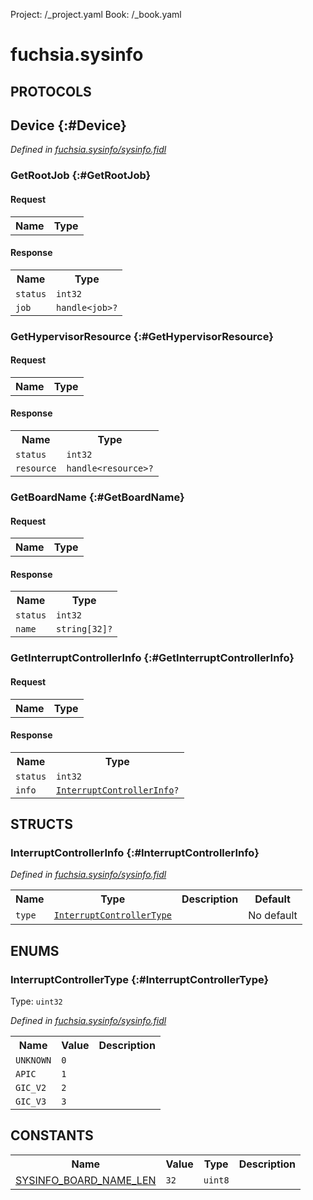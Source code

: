 Project: /_project.yaml
Book: /_book.yaml

# fuchsia.sysinfo


## **PROTOCOLS**

## Device {:#Device}
*Defined in [fuchsia.sysinfo/sysinfo.fidl](https://fuchsia.googlesource.com/fuchsia/+/master/zircon/system/fidl/fuchsia-sysinfo/sysinfo.fidl#23)*


### GetRootJob {:#GetRootJob}


#### Request
<table>
    <tr><th>Name</th><th>Type</th></tr>
    </table>


#### Response
<table>
    <tr><th>Name</th><th>Type</th></tr>
    <tr>
            <td><code>status</code></td>
            <td>
                <code>int32</code>
            </td>
        </tr><tr>
            <td><code>job</code></td>
            <td>
                <code>handle&lt;job&gt;?</code>
            </td>
        </tr></table>

### GetHypervisorResource {:#GetHypervisorResource}


#### Request
<table>
    <tr><th>Name</th><th>Type</th></tr>
    </table>


#### Response
<table>
    <tr><th>Name</th><th>Type</th></tr>
    <tr>
            <td><code>status</code></td>
            <td>
                <code>int32</code>
            </td>
        </tr><tr>
            <td><code>resource</code></td>
            <td>
                <code>handle&lt;resource&gt;?</code>
            </td>
        </tr></table>

### GetBoardName {:#GetBoardName}


#### Request
<table>
    <tr><th>Name</th><th>Type</th></tr>
    </table>


#### Response
<table>
    <tr><th>Name</th><th>Type</th></tr>
    <tr>
            <td><code>status</code></td>
            <td>
                <code>int32</code>
            </td>
        </tr><tr>
            <td><code>name</code></td>
            <td>
                <code>string[32]?</code>
            </td>
        </tr></table>

### GetInterruptControllerInfo {:#GetInterruptControllerInfo}


#### Request
<table>
    <tr><th>Name</th><th>Type</th></tr>
    </table>


#### Response
<table>
    <tr><th>Name</th><th>Type</th></tr>
    <tr>
            <td><code>status</code></td>
            <td>
                <code>int32</code>
            </td>
        </tr><tr>
            <td><code>info</code></td>
            <td>
                <code><a class='link' href='#InterruptControllerInfo'>InterruptControllerInfo</a>?</code>
            </td>
        </tr></table>



## **STRUCTS**

### InterruptControllerInfo {:#InterruptControllerInfo}
*Defined in [fuchsia.sysinfo/sysinfo.fidl](https://fuchsia.googlesource.com/fuchsia/+/master/zircon/system/fidl/fuchsia-sysinfo/sysinfo.fidl#18)*





<table>
    <tr><th>Name</th><th>Type</th><th>Description</th><th>Default</th></tr><tr>
            <td><code>type</code></td>
            <td>
                <code><a class='link' href='#InterruptControllerType'>InterruptControllerType</a></code>
            </td>
            <td></td>
            <td>No default</td>
        </tr>
</table>



## **ENUMS**

### InterruptControllerType {:#InterruptControllerType}
Type: <code>uint32</code>

*Defined in [fuchsia.sysinfo/sysinfo.fidl](https://fuchsia.googlesource.com/fuchsia/+/master/zircon/system/fidl/fuchsia-sysinfo/sysinfo.fidl#11)*



<table>
    <tr><th>Name</th><th>Value</th><th>Description</th></tr><tr>
            <td><code>UNKNOWN</code></td>
            <td><code>0</code></td>
            <td></td>
        </tr><tr>
            <td><code>APIC</code></td>
            <td><code>1</code></td>
            <td></td>
        </tr><tr>
            <td><code>GIC_V2</code></td>
            <td><code>2</code></td>
            <td></td>
        </tr><tr>
            <td><code>GIC_V3</code></td>
            <td><code>3</code></td>
            <td></td>
        </tr></table>











## **CONSTANTS**

<table>
    <tr><th>Name</th><th>Value</th><th>Type</th><th>Description</th></tr><tr>
            <td><a href="https://fuchsia.googlesource.com/fuchsia/+/master/zircon/system/fidl/fuchsia-sysinfo/sysinfo.fidl#9">SYSINFO_BOARD_NAME_LEN</a></td>
            <td>
                    <code>32</code>
                </td>
                <td><code>uint8</code></td>
            <td></td>
        </tr>
    
</table>

